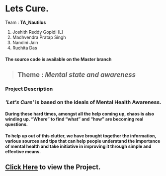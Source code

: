 # Lets Cure.

Team : <strong>TA_Nautilus</strong>

1. Joshith Reddy Gopidi (L)<br>
2. Madhvendra Pratap Singh<br>
3. Nandini Jain<br>
4. Ruchita Das<br>

#### The source code is available on the **Master branch**

> ## Theme : _Mental state and awareness_

### Project Description
### _**'Let's Cure'**_ is based on the ideals of Mental Health Awareness.
#### During these hard times, amongst all the help coming up, chaos is also winding up. “Where” to find “what” and “how” are becoming real questions. <br>
#### To help up out of this clutter, we have brought together the information, various sources and tips that can help people understand the  importance of mental health and take initiative in improving it through simple and effective means.

## [Click Here](https://jos-re.github.io/Let-s-Cure/Source/) to view the Project.
